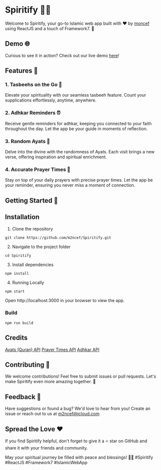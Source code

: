 # Spiritify 🤲🌟

Welcome to Spiritify, your go-to Islamic web app built with ❤️ by [moncef](https://github.com/m2ncef) using ReactJS and a touch of Framework7. 🚀

## Demo 🌐

Curious to see it in action? Check out our live demo [here](https://Spiritify.netlify.app)!

## Features 🌈

### 1. Tasbeehs on the Go 📿
   Elevate your spirituality with our seamless tasbeeh feature. Count your supplications effortlessly, anytime, anywhere.

### 2. Adhkar Reminders ⏰
   Receive gentle reminders for adhkar, keeping you connected to your faith throughout the day. Let the app be your guide in moments of reflection.

### 3. Random Ayats 📖
   Delve into the divine with the randomness of Ayats. Each visit brings a new verse, offering inspiration and spiritual enrichment.

### 4. Accurate Prayer Times 🕌
   Stay on top of your daily prayers with precise prayer times. Let the app be your reminder, ensuring you never miss a moment of connection.

## Getting Started 🚀

## Installation
1. Clone the repository

```
git clone https://github.com/m2ncef/Spiritify.git
```

2. Navigate to the project folder

```
cd Spiritify
```

3. Install dependencies
   
```
npm install
```

4. Running Locally
   
```
npm start
```
   
Open http://localhost:3000 in your browser to view the app.

### Build
```
npm run build
```

##  Credits

[Ayats (Quran) API](https://alquran.cloud/api)
[Prayer Times API](https://aladhan.com/prayer-times-api)
[Adhkar API](https://github.com/ahegazy/muslimKit)

## Contributing 🤝
We welcome contributions! Feel free to submit issues or pull requests. Let's make Spiritify even more amazing together. 🌟

## Feedback 💌
Have suggestions or found a bug? We'd love to hear from you! Create an issue or reach out to us at m2ncef@icloud.com

## Spread the Love ❤️
If you find Spiritify helpful, don't forget to give it a ⭐️ star on GitHub and share it with your friends and community.

May your spiritual journey be filled with peace and blessings! 🌙🤲 #Spiritify #ReactJS #Framework7 #IslamicWebApp
